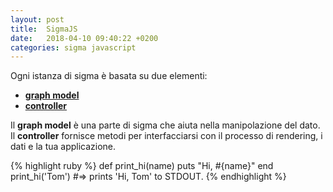 ```yaml
---
layout: post
title:  SigmaJS
date:   2018-04-10 09:40:22 +0200
categories: sigma javascript
---
```


Ogni istanza di sigma è basata su due elementi:

- [**graph model**](https://github.com/jacomyal/sigma.js/wiki/Graph-API)
- [**controller**](https://github.com/jacomyal/sigma.js/wiki/Public-API)

Il **graph model** è una parte di sigma che aiuta nella manipolazione del dato.
Il **controller** fornisce metodi per interfacciarsi con il processo di rendering, i dati e la tua applicazione.


{% highlight ruby %}
def print_hi(name)
  puts "Hi, #{name}"
end
print_hi('Tom')
#=> prints 'Hi, Tom' to STDOUT.
{% endhighlight %}
